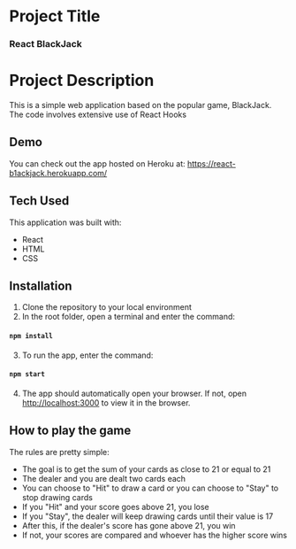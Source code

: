 # Project Title

### React BlackJack

# Project Description

This is a simple web application based on the popular game, BlackJack. The code involves extensive use of React Hooks

## Demo

You can check out the app hosted on Heroku at: https://react-b1ackjack.herokuapp.com/

## Tech Used

This application was built with:

- React
- HTML
- CSS

## Installation

1. Clone the repository to your local environment
2. In the root folder, open a terminal and enter the command:
#### `npm install`
3. To run the app, enter the command:
#### `npm start`
4. The app should automatically open your browser. If not, open [http://localhost:3000](http://localhost:3000) to view it in the browser.

## How to play the game
The rules are pretty simple: 
- The goal is to get the sum of your cards as close to 21 or equal to 21
- The dealer and you are dealt two cards each
- You can choose to "Hit" to draw a card or you can choose to "Stay" to stop drawing cards
- If you "Hit" and your score goes above 21, you lose
- If you "Stay", the dealer will keep drawing cards until their value is 17
- After this, if the dealer's score has gone above 21, you win
- If not, your scores are compared and whoever has the higher score wins 
